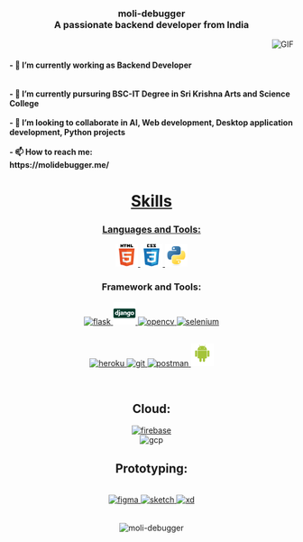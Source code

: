 <!--### Hi there 👋 -->
<h3 align="center">moli-debugger<br>A passionate backend developer from India</h3>
<!--
**moli-debugger/moli-debugger** is a ✨ _special_ ✨ repository because its `README.md` (this file) appears on your GitHub profile.

Here are some ideas to get you started: -->
<!-- 💬 Ask me about ...
- 😄 Pronouns: ...
- 🤔 I’m looking for help with ...
- ⚡ Fun fact: ...
--> 
<img align="right" alt="GIF" src="https://i.pinimg.com/564x/c3/22/ab/c322ab43293315e6d1235c79e1af0e6c.jpg" />
<br><h4 align="left">
- 🔭 I’m currently working as Backend Developer   <br> <br><br>
- 🌱 I’m currently pursuring BSC-IT Degree in Sri Krishna Arts and Science College <br> <br>
- 👯 I’m looking to collaborate in AI, Web development, Desktop application development, Python projects <br><br>
- 📫 How to reach me: <br>
            https://molidebugger.me/  </h4>
            
<a href="https://github.com/moli-debugger"></a>
<a href="https://twitter.com/Molimohamed3"></a>
<a href="https://www.linkedin.com/in/mohamed-ali-a543a11a3/"></a>
<a href="https://www.qwiklabs.com/public_profiles/baf7a891-97ff-4ceb-8830-80e705b2cb76"></i>

<h1 align="center">Skills</h1>



<div align="center" >
<h3 >Languages and Tools:</h3>
<p>  <a href="https://www.w3.org/html/" target="_blank"> <img src="https://raw.githubusercontent.com/devicons/devicon/master/icons/html5/html5-original-wordmark.svg" alt="html5" width="40" height="40"/> </a> <a href="https://www.w3schools.com/css/" target="_blank"> <img src="https://raw.githubusercontent.com/devicons/devicon/master/icons/css3/css3-original-wordmark.svg" alt="css3" width="40" height="40"/> </a>  <a href="https://www.python.org" target="_blank"> <img src="https://raw.githubusercontent.com/devicons/devicon/master/icons/python/python-original.svg" alt="python" width="40" height="40"/> </a></div>
 <div align="center" >
<h3 >Framework and Tools:</h3>
<a href="https://flask.palletsprojects.com/" target="_blank"> <img src="https://www.vectorlogo.zone/logos/pocoo_flask/pocoo_flask-icon.svg" alt="flask" width="40" height="40"/> </a> 
<a href="https://www.djangoproject.com/" target="_blank"> <img src="https://raw.githubusercontent.com/devicons/devicon/master/icons/django/django-original.svg" alt="django" width="40" height="40"/> </a> 
<a href="https://opencv.org/" target="_blank"> <img src="https://www.vectorlogo.zone/logos/opencv/opencv-icon.svg" alt="opencv" width="40" height="40"/> </a>
 <a href="https://www.selenium.dev" target="_blank"> <img src="https://raw.githubusercontent.com/detain/svg-logos/780f25886640cef088af994181646db2f6b1a3f8/svg/selenium-logo.svg" alt="selenium" width="40" height="40"/> </a><br> <br>
                        
 <a href="https://heroku.com" target="_blank"> <img src="https://www.vectorlogo.zone/logos/heroku/heroku-icon.svg" alt="heroku" width="40" height="40"/> </a>
 <a href="https://git-scm.com/" target="_blank"> <img src="https://www.vectorlogo.zone/logos/git-scm/git-scm-icon.svg" alt="git" width="40" height="40"/> </a>
  <a href="https://postman.com" target="_blank"> <img src="https://www.vectorlogo.zone/logos/getpostman/getpostman-icon.svg" alt="postman" width="40" height="40"/> </a>
<a href="https://developer.android.com" target="_blank"> <img src="https://raw.githubusercontent.com/devicons/devicon/master/icons/android/android-original-wordmark.svg" alt="android" width="40" height="40"/> </a> </p><br> </div>
<div align="center" markdown=1>
<h2> Cloud:</h2>
<a href="https://firebase.google.com/" target="_blank"> <img src="https://www.vectorlogo.zone/logos/firebase/firebase-icon.svg" alt="firebase" width="40" height="40"/> </a> 
<div <a href="https://cloud.google.com" target="_blank"> <img src="https://www.vectorlogo.zone/logos/google_cloud/google_cloud-icon.svg" alt="gcp" width="40" height="40"/> </a></div>
<div align="center" markdown=1>
         <h2>Prototyping: </h2><br>
<a href="https://www.figma.com/" target="_blank"> <img src="https://www.vectorlogo.zone/logos/figma/figma-icon.svg" alt="figma" width="40" height="40"/> </a> 
<a href="https://www.sketch.com/" target="_blank"> <img src="https://www.vectorlogo.zone/logos/sketchapp/sketchapp-icon.svg" alt="sketch" width="40" height="40"/> </a>
<a href="https://www.adobe.com/products/xd.html" target="_blank"> <img src="https://cdn.worldvectorlogo.com/logos/adobe-xd.svg" alt="xd" width="40" height="40"/> </a>
</div>
 <br>
<p><img align="center" src="https://github-readme-stats.vercel.app/api/top-langs?username=moli-debugger&show_icons=true&locale=en&layout=compact" alt="moli-debugger" /></p>

